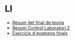 # LI

+ [Resum del final de teoria](Resum_Final)
+ [Resum Control Laboratori 2](Resum_Control_Lab_2)
+ [Exercicis d'examens finals](Examens_Finals_Teoria)
